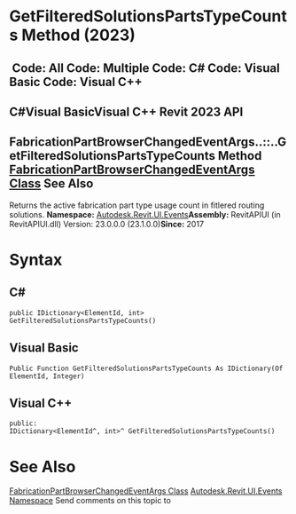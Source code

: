 # GetFilteredSolutionsPartsTypeCounts Method (2023)

﻿
 Code: All Code: Multiple Code: C# Code: Visual Basic Code: Visual C++   
---  
C#Visual BasicVisual C++
Revit 2023 API  
---  
FabricationPartBrowserChangedEventArgs..::..GetFilteredSolutionsPartsTypeCounts Method   
[FabricationPartBrowserChangedEventArgs Class](2af49738-a0c3-0e9b-f344-0f39d15dbd49.md "FabricationPartBrowserChangedEventArgs Class") See Also  
---  
Returns the active fabrication part type usage count in fitlered routing solutions. 
**Namespace:** [Autodesk.Revit.UI.Events](21d3e79a-2484-60b0-b4c6-5cf65cd96039.md "Autodesk.Revit.UI.Events Namespace")**Assembly:** RevitAPIUI (in RevitAPIUI.dll) Version: 23.0.0.0 (23.1.0.0)**Since:** 2017 
# Syntax
C#  
---  
```text
public IDictionary<ElementId, int> GetFilteredSolutionsPartsTypeCounts()
```
  
Visual Basic  
---  
```text
Public Function GetFilteredSolutionsPartsTypeCounts As IDictionary(Of ElementId, Integer)
```
  
Visual C++  
---  
```text
public:
IDictionary<ElementId^, int>^ GetFilteredSolutionsPartsTypeCounts()
```
  
# See Also
[FabricationPartBrowserChangedEventArgs Class](2af49738-a0c3-0e9b-f344-0f39d15dbd49.md "FabricationPartBrowserChangedEventArgs Class")
[Autodesk.Revit.UI.Events Namespace](21d3e79a-2484-60b0-b4c6-5cf65cd96039.md "Autodesk.Revit.UI.Events Namespace")
Send comments on this topic to 